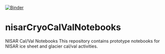 [![Binder](https://gesis.mybinder.org/badge_logo.svg)](https://gesis.mybinder.org/v2/gh/fastice/nisarCryoCalValNotebooks.git/HEAD)
# nisarCryoCalValNotebooks
NISAR Cal/Val Notebooks
This repository contains prototype notebooks for NISAR ice sheet and glacier cal/val activities.

